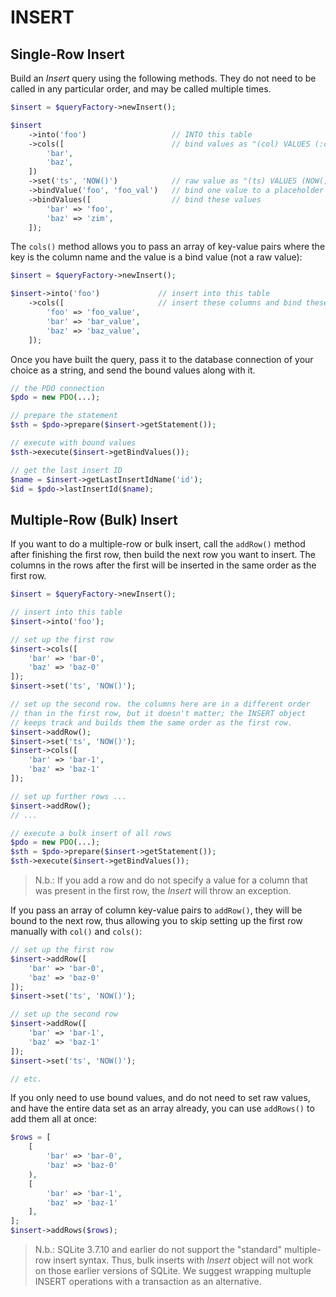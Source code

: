 # INSERT

## Single-Row Insert

Build an _Insert_ query using the following methods. They do not need to
be called in any particular order, and may be called multiple times.

```php
$insert = $queryFactory->newInsert();

$insert
    ->into('foo')                   // INTO this table
    ->cols([                        // bind values as "(col) VALUES (:col)"
        'bar',
        'baz',
    ])
    ->set('ts', 'NOW()')            // raw value as "(ts) VALUES (NOW())"
    ->bindValue('foo', 'foo_val')   // bind one value to a placeholder
    ->bindValues([                  // bind these values
        'bar' => 'foo',
        'baz' => 'zim',
    ]);
```

The `cols()` method allows you to pass an array of key-value pairs where the
key is the column name and the value is a bind value (not a raw value):

```php
$insert = $queryFactory->newInsert();

$insert->into('foo')             // insert into this table
    ->cols([                     // insert these columns and bind these values
        'foo' => 'foo_value',
        'bar' => 'bar_value',
        'baz' => 'baz_value',
    ]);
```

Once you have built the query, pass it to the database connection of your
choice as a string, and send the bound values along with it.

```php
// the PDO connection
$pdo = new PDO(...);

// prepare the statement
$sth = $pdo->prepare($insert->getStatement());

// execute with bound values
$sth->execute($insert->getBindValues());

// get the last insert ID
$name = $insert->getLastInsertIdName('id');
$id = $pdo->lastInsertId($name);
```

## Multiple-Row (Bulk) Insert

If you want to do a multiple-row or bulk insert, call the `addRow()` method
after finishing the first row, then build the next row you want to insert. The
columns in the rows after the first will be inserted in the same order as the
first row.

```php
$insert = $queryFactory->newInsert();

// insert into this table
$insert->into('foo');

// set up the first row
$insert->cols([
    'bar' => 'bar-0',
    'baz' => 'baz-0'
]);
$insert->set('ts', 'NOW()');

// set up the second row. the columns here are in a different order
// than in the first row, but it doesn't matter; the INSERT object
// keeps track and builds them the same order as the first row.
$insert->addRow();
$insert->set('ts', 'NOW()');
$insert->cols([
    'bar' => 'bar-1',
    'baz' => 'baz-1'
]);

// set up further rows ...
$insert->addRow();
// ...

// execute a bulk insert of all rows
$pdo = new PDO(...);
$sth = $pdo->prepare($insert->getStatement());
$sth->execute($insert->getBindValues());
```

> N.b.: If you add a row and do not specify a value for a column that was
> present in the first row, the _Insert_ will throw an exception.

If you pass an array of column key-value pairs to `addRow()`, they will be
bound to the next row, thus allowing you to skip setting up the first row
manually with `col()` and `cols()`:

```php
// set up the first row
$insert->addRow([
    'bar' => 'bar-0',
    'baz' => 'baz-0'
]);
$insert->set('ts', 'NOW()');

// set up the second row
$insert->addRow([
    'bar' => 'bar-1',
    'baz' => 'baz-1'
]);
$insert->set('ts', 'NOW()');

// etc.
```

If you only need to use bound values, and do not need to set raw values, and
have the entire data set as an array already, you can use `addRows()` to add
them all at once:

```php
$rows = [
    [
        'bar' => 'bar-0',
        'baz' => 'baz-0'
    ),
    [
        'bar' => 'bar-1',
        'baz' => 'baz-1'
    ],
];
$insert->addRows($rows);
```

> N.b.: SQLite 3.7.10 and earlier do not support the "standard" multiple-row
> insert syntax. Thus, bulk inserts with _Insert_ object will not work on those
> earlier versions of SQLite. We suggest wrapping multuple INSERT operations
> with a transaction as an alternative.


